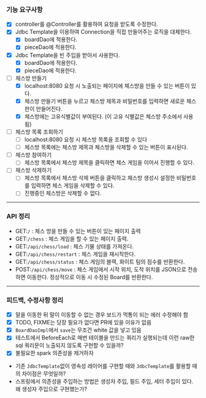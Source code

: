 ###  기능 요구사항

- [x] controller를 @Controller를 활용하여 요청을 받도록 수정한다.
- [x] Jdbc Template을 이용하여 Connection을 직접 만들어주는 로직을 대체한다.
  - [x] boardDao에 적용한다.
  - [x] pieceDao에 적용한다.
- [x] Jdbc Template을 빈 주입을 받아서 사용한다.
  - [x] boardDao에 적용한다.
  - [x] pieceDao에 적용한다.
- [ ] 체스방 만들기
  - [x] localhost:8080 요청 시 노출되는 페이지에 체스방을 만들 수 있는 버튼이 있다.
  - [x] 체스방 만들기 버튼을 누르고 체스방 제목과 비밀번호를 입력하면 새로운 체스판이 만들어진다.
  - [x] 체스방에는 고유식별값이 부여된다. (이 고유 식별값은 체스방 주소에서 사용 됨)
- [ ] 체스방 목록 조회하기
  - [ ] localhost:8080 요청 시 체스방 목록을 조회할 수 있다
  - [ ] 체스방 목록에는 체스방 제목과 체스방을 삭제할 수 있는 버튼이 표시된다.
- [ ] 체스방 참여하기
  - [ ] 체스방 목록에서 체스방 제목을 클릭하면 체스 게임을 이어서 진행할 수 있다.
- [ ] 체스방 삭제하기
  - [ ] 체스방 목록에서 체스방 삭제 버튼을 클릭하고 체스방 생성시 설정한 비밀번호를 입력하면 체스 게임을 삭제할 수 있다.
  - [ ] 진행중인 체스방은 삭제할 수 없다.

---

### API 정리

- GET:`/` : 체스 방을 만들 수 있는 버튼이 있는 페이지 출력
- GET:`/chess` : 체스 게임을 할 수 있는 페이지 출력.
- GET:`/api/chess/load` : 체스 기물 상태를 가져온다.
- GET:`/api/chess/restart` : 체스 게임을 재시작한다.
- GET:`/api/chess/status` : 체스 게임의 블랙, 화이트 팀의 점수를 반환한다.
- POST:`/api/chess/move` : 체스 게임에서 시작 위치, 도착 위치를 JSON으로 전송하면 이동한다. 정상적으로 이동 시 수정된 Board를 반환한다.

---

### 피드백, 수정사항 정리

- [x] 말을 이동한 뒤 말이 이동할 수 없는 경우 보드가 먹통이 되는 에러 수정해야 함
- [x] TODO, FIXME는 당장 필요가 없다면 PR에 있을 이유가 없음
- [x] `BoardDaoImpl`에서 `save`는 무조건 white 값을 넣고 있음
- [x] 테스트에서 BeforeEach로 매번 테이블을 만드는 쿼리가 실행되는데 이런 raw한 sql 쿼리문이 노출되지 않도록 구현할 수 있을까?
- [x] 불필요한 spark 의존성을 제거하자

- 기존 `JdbcTemplate`없이 영속성 레이어를 구현할 때와 `JdbcTemplate`를 활용할 때의 차이점은 무엇일까?
- 스프링에서 의존성을 주입하는 방법은 생성자 주입, 필드 주입, 세터 주입이 있다. 왜 생성자 주입으로 구현했는가?
